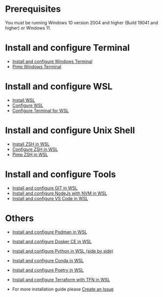 
# Prerequisites

You must be running Windows 10 version 2004 and higher (Build 19041 and higher) or Windows 11.

# Install and configure Terminal


* [Install and configure Windows Terminal](install%20Terminal.md)
* [Pimp Windows Terminal](install%20Terminal.md)

# Install and configure WSL

* [Install WSL](install%20WSL.md)
* [Configure WSL](todo.md)
* [Configure Terminal for WSL](todo.md)

# Install and configure Unix Shell

* [Install ZSH in WSL](todo.md)
* [Configure ZSH in WSL](todo.md)
* [Pimp ZSH in WSL](todo.md)

# Install and configure Tools
  
* [Install and configure GIT in WSL](todo.md)
* [Install and configure NodeJs with NVM in WSL](todo.md)
* [Install and configure VS Code in WSL](todo.md)

# Others

* [Install and configure Podman in WSL](todo.md)
* [Install and configure Dosker CE in WSL](todo.md)


* [Install and configure Python in WSL (side by side)](todo.md)
* [Install and configure Conda in WSL](todo.md)
* [Install and configure Poetry in WSL](todo.md)


* [Install and configure Terraform with TFN in WSL](todo.md)


* For more installation guide please [Create an Issue](https://github.com/CedricCazin/tutorials/issues/new)
  
